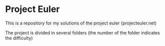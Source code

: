 # Project Euler
This is a repository for my solutions of the project euler (projecteuler.net)

The project is divided in several folders (the number of the folder indicates the difficulty)
